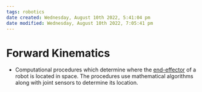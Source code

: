 ```yaml
---
tags: robotics
date created: Wednesday, August 10th 2022, 5:41:04 pm
date modified: Wednesday, August 10th 2022, 7:05:41 pm
---
```


# Forward Kinematics
- Computational procedures which determine where the [end-effector](End-effector.md) of a robot is located in space. The procedures use mathematical algorithms along with joint sensors to determine its location.

